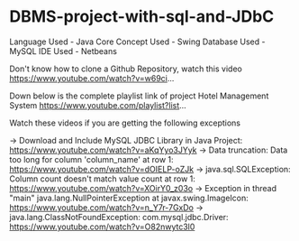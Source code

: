 # DBMS-project-with-sql-and-JDbC
Language Used -  Java Core  Concept Used - Swing Database Used - MySQL IDE Used - Netbeans

Don't know how to clone a Github Repository, watch this video
https://www.youtube.com/watch?v=w69ci...


Down below is the complete playlist link of project Hotel Management System
https://www.youtube.com/playlist?list... 

Watch these videos if you are getting the following exceptions

-> Download and Include MySQL JDBC Library in Java Project: https://www.youtube.com/watch?v=aKqYyo3JYyk
-> Data truncation: Data too long for column 'column_name' at row 1: https://www.youtube.com/watch?v=dOIELP-oZJk
->  java.sql.SQLException: Column count doesn't match value count at row 1: https://www.youtube.com/watch?v=XOirY0_z03o
-> Exception in thread "main" java.lang.NullPointerException at javax.swing.ImageIcon: https://www.youtube.com/watch?v=n_Y7r-7GxDo
-> java.lang.ClassNotFoundException: com.mysql.jdbc.Driver: https://www.youtube.com/watch?v=O82nwytc3l0


